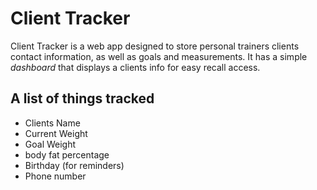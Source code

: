 # Client Tracker

Client Tracker is a web app designed to store personal 
trainers clients contact information, as well as
goals and measurements. It has a simple *dashboard* that displays
a clients info for easy recall access.


## A list of things tracked
- Clients Name
- Current Weight
- Goal Weight
- body fat percentage
- Birthday (for reminders)
- Phone number


    